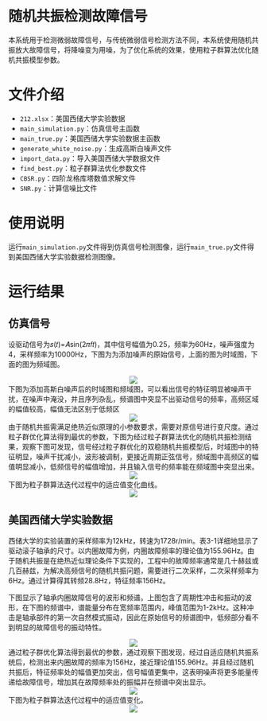 随机共振检测故障信号
=
本系统用于检测微弱故障信号，与传统微弱信号检测方法不同，本系统使用随机共振放大故障信号，将降噪变为用噪，为了优化系统的效果，使用粒子群算法优化随机共振模型参数。

# 文件介绍

* `212.xlsx`：美国西储大学实验数据
* `main_simulation.py`：仿真信号主函数
* `main_true.py`：美国西储大学实验数据主函数
* `generate_white_noise.py`：生成高斯白噪声文件
* `import_data.py`：导入美国西储大学数据文件
* `find_best.py`：粒子群算法优化参数文件
* `CBSR.py`：四阶龙格库塔数值求解文件
* `SNR.py`：计算信噪比文件

# 使用说明
运行`main_simulation.py`文件得到仿真信号检测图像，运行`main_true.py`文件得到美国西储大学实验数据检测图像。

# 运行结果

## 仿真信号
设驱动信号为𝑠(𝑡)=𝐴sin(2𝜋𝑓𝑡)，其中信号幅值为0.25，频率为60Hz，噪声强度为4，采样频率为10000Hz，下图为为添加噪声的原始信号，上面的图为时域图，下面的图为频域图。
<div align=center><img src="https://github.com/Guojiaqi1101/picture/blob/main/Figure11.png"  /></div>
下图为添加高斯白噪声后的时域图和频域图，可以看出信号的特征明显被噪声干扰，在噪声中淹没，并且序列杂乱，频谱图中突显不出驱动信号的频率，高频区域的幅值较高，幅值无法区别于低频区
<div align=center><img src="https://github.com/Guojiaqi1101/picture/blob/main/Figure21.png"  /></div>
由于随机共振需满足绝热近似原理的小参数要求，需要对原信号进行变尺度。通过粒子群优化算法得到最优的参数，下图为经过粒子群算法优化的随机共振检测结果，观察下图可发现，信号经过粒子群优化的双稳随机共振模型后，时域图中的特征明显，噪声干扰减小，波形被调制，更接近周期正弦信号，频域图中高频区的幅值明显减小，低频信号的幅值增加，并且输入信号的频率能在频域图中突显出来。
<div align=center><img src="https://github.com/Guojiaqi1101/picture/blob/main/Figure31.png"  /></div>
下图为粒子群算法迭代过程中的适应值变化曲线。
<div align=center><img src="https://github.com/Guojiaqi1101/picture/blob/main/Figure41.png"  /></div>

## 美国西储大学实验数据
西储大学的实验装置的采样频率为12kHz，转速为1728r/min。表3-1详细地显示了驱动滚子轴承的尺寸。以内圈故障为例，内圈故障频率的理论值为155.96Hz。由于随机共振是在绝热近似理论条件下实现的，工程中的故障频率通常是几十赫兹或几百赫兹，为解决高频信号的随机共振问题，需要进行二次采样，二次采样频率为6Hz。通过计算得其转频28.8Hz，特征频率156Hz。

下图显示了轴承内圈故障信号的波形和频谱。上图包含了周期性冲击和振动的波形，在下图的频谱中，谱能量分布在宽频率范围内，峰值范围为1-2kHz。这种冲击是轴承部件的第一次自然模式振动，因此在原始信号的频谱图中，低频部分看不到明显的故障信号的振动特性。
<div align=center><img src="https://github.com/Guojiaqi1101/picture/blob/main/Figure12.png"  /></div>
通过粒子群优化算法得到最优的参数，通过观察下图发现，经过自适应随机共振系统后，检测出来内圈故障的频率为156Hz，接近理论值155.96Hz。并且经过随机共振后，特征频率处的幅值更加突出，信号幅值更集中，这表明噪声将更多能量传递给故障信号，增加其在故障频率处的振幅并在频谱中突出显示。
<div align=center><img src="https://github.com/Guojiaqi1101/picture/blob/main/Figure32.png"  /></div>
下图为粒子群算法迭代过程中的适应值变化。
<div align=center><img src="https://github.com/Guojiaqi1101/picture/blob/main/Figure42.png"  /></div>
